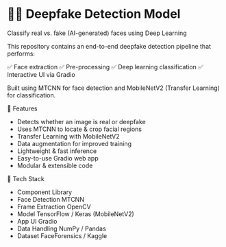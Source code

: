 # 🕵️‍♂️ Deepfake Detection Model
Classify real vs. fake (AI-generated) faces using Deep Learning

This repository contains an end-to-end deepfake detection pipeline that performs:

✅ Face extraction
✅ Pre-processing
✅ Deep learning classification
✅ Interactive UI via Gradio

Built using MTCNN for face detection and MobileNetV2 (Transfer Learning) for classification.

🚀 Features

- Detects whether an image is real or deepfake
- Uses MTCNN to locate & crop facial regions
- Transfer Learning with MobileNetV2
- Data augmentation for improved training
- Lightweight & fast inference
- Easy-to-use Gradio web app
- Modular & extensible code

🧠 Tech Stack
- Component	Library
- Face Detection	MTCNN
- Frame Extraction	OpenCV
- Model	TensorFlow / Keras (MobileNetV2)
- App UI	Gradio
- Data Handling	NumPy / Pandas
- Dataset	FaceForensics / Kaggle
